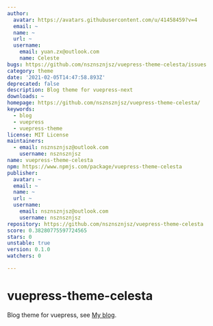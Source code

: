 ```yaml
---
author:
  avatar: https://avatars.githubusercontent.com/u/41458459?v=4
  email: ~
  name: ~
  url: ~
  username:
    email: yuan.zx@outlook.com
    name: Celeste
bugs: https://github.com/nsznsznjsz/vuepress-theme-celesta/issues
category: theme
date: '2021-02-05T14:47:58.893Z'
deprecated: false
description: Blog theme for vuepress-next
downloads: ~
homepage: https://github.com/nsznsznjsz/vuepress-theme-celesta/
keywords:
  - blog
  - vuepress
  - vuepress-theme
license: MIT License
maintainers:
  - email: nsznsznjsz@outlook.com
    username: nsznsznjsz
name: vuepress-theme-celesta
npm: https://www.npmjs.com/package/vuepress-theme-celesta
publisher:
  avatar: ~
  email: ~
  name: ~
  url: ~
  username:
    email: nsznsznjsz@outlook.com
    username: nsznsznjsz
repository: https://github.com/nsznsznjsz/vuepress-theme-celesta
score: 0.38280775597724565
stars: 0
unstable: true
version: 0.1.0
watchers: 0

---
```


# vuepress-theme-celesta

Blog theme for vuepress, see [My blog](https://github.com/nsznsznjsz/blog/).
